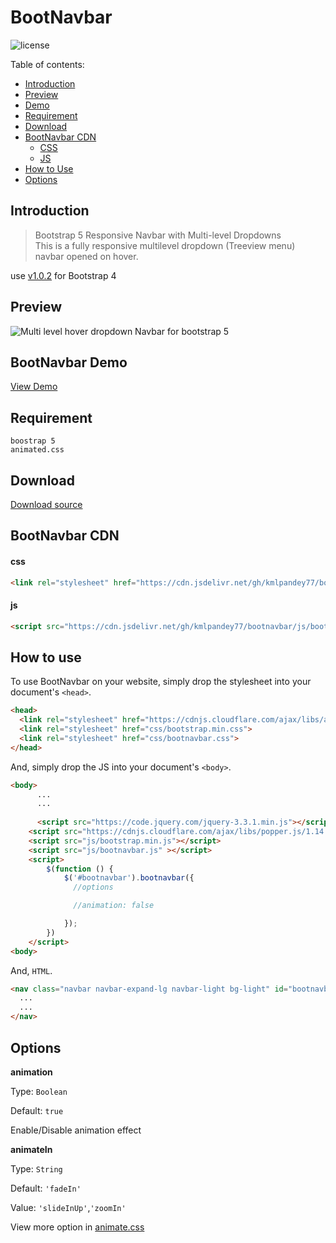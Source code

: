 # BootNavbar

![license](https://img.shields.io/github/license/kmlpandey77/bootnavbar?style=plastic)

Table of contents:
* [Introduction](#introduction)
* [Preview](#preview)
* [Demo](#bootnavbar-demo)
* [Requirement](#requirement)
* [Download](#Download)
* [BootNavbar CDN](#bootnavbar-cdn)
	* [CSS](#css)
	* [JS](#js)
* [How to Use](#how-to-use)
* [Options](#options)


## Introduction

> Bootstrap 5 Responsive Navbar with Multi-level Dropdowns \
> This is a fully responsive multilevel dropdown (Treeview menu) navbar opened on hover.

use [v1.0.2](https://github.com/kmlpandey77/bootnavbar/releases/tag/v1.0.2) for Bootstrap 4



## Preview
![Multi level hover dropdown Navbar for bootstrap 5](https://raw.githubusercontent.com/kmlpandey77/bootnavbar/master/Preview.png "Navbar Preview")

## BootNavbar Demo
[View Demo](https://kmlpandey77.github.io/bootnavbar)


## Requirement
	boostrap 5
	animated.css

## Download
[Download source](https://github.com/kmlpandey77/bootnavbar/archive/1.0.1.zip)

## BootNavbar CDN

#### css
```html
<link rel="stylesheet" href="https://cdn.jsdelivr.net/gh/kmlpandey77/bootnavbar/css/bootnavbar.css">

```

#### js
```html
<script src="https://cdn.jsdelivr.net/gh/kmlpandey77/bootnavbar/js/bootnavbar.js"></script>
```	


## How to use
To use BootNavbar on your website, simply drop the stylesheet into your document's `<head>`.

```html
<head>
  <link rel="stylesheet" href="https://cdnjs.cloudflare.com/ajax/libs/animate.css/3.7.2/animate.min.css">
  <link rel="stylesheet" href="css/bootstrap.min.css">
  <link rel="stylesheet" href="css/bootnavbar.css">
</head>
```


And, simply drop the JS into your document's `<body>`.

```html
<body>
	  ...
	  ...
	
	  <script src="https://code.jquery.com/jquery-3.3.1.min.js"></script>
    <script src="https://cdnjs.cloudflare.com/ajax/libs/popper.js/1.14.3/umd/popper.min.js"></script>
    <script src="js/bootstrap.min.js"></script>
    <script src="js/bootnavbar.js" ></script>
    <script>
        $(function () {
            $('#bootnavbar').bootnavbar({
              //options

              //animation: false

            });
        })
    </script>
<body>
```

And,  `HTML`.

```html
<nav class="navbar navbar-expand-lg navbar-light bg-light" id="bootnavbar">
  ...
  ...
</nav>
```


## Options

**animation**

Type: `Boolean`

Default: `true`

Enable/Disable animation effect



**animateIn**

Type: `String`

Default: `'fadeIn'`

Value: `'slideInUp'`,`'zoomIn'`



View more option in [animate.css](https://daneden.github.io/animate.css) 
